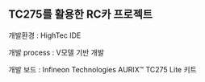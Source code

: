 ## TC275를 활용한 RC카 프로젝트
개발환경 : HighTec IDE

개발 process : V모델 기반 개발

개발 보드 : Infineon Technologies AURIX™ TC275 Lite 키트
